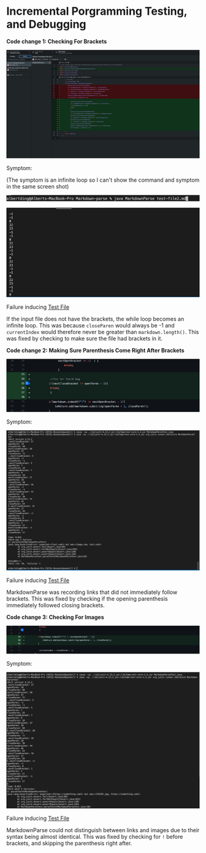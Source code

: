 # Incremental Porgramming Testing, and Debugging

**Code change 1: Checking For Brackets**

![Image](change1.png)

Symptom:

(The symptom is an infinite loop so I can't show the command and symptom in the same screen shot)


![Image](command1.png)

![Image](bug1symptom.png)

Failure inducing [Test File](https://github.com/AlbertXDing/markdown-parse/blob/main/test-file2.md)

If the input file does not have the brackets, the while loop becomes an infinite loop. This was because `closeParen` would always be -1 and `currentIndex` would therefore never be greater than `markdown.length()`. This was fixed by checking to make sure the file had brackets in it.


**Code change 2: Making Sure Parenthesis Come Right After Brackets**

![Image](change2.png)

Symptom:

![Image](bug2symptom.png)

Failure inducing [Test File](https://github.com/AlbertXDing/CSE15L-RoseateSpoonbill/blob/main/test-file6.md)

MarkdownParse was recording links that did not immediately follow brackets. This was fixed by checking if the opening parenthesis immediately followed closing brackets.


**Code change 3: Checking For Images**

![Image](change3.png)

Symptom:

![Image](symptom3.png)

Failure inducing [Test File](https://github.com/AlbertXDing/CSE15L-RoseateSpoonbill/blob/main/test-file4.md)


MarkdownParse could not distinguish between links and images due to their syntax being almost identical. This was fixed by checking for `!` before brackets, and skipping the parenthesis right after. 

